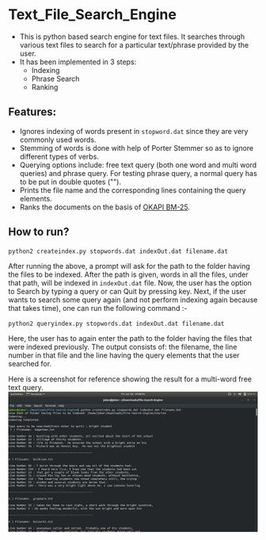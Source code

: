 # Text_File_Search_Engine

- This is python based search engine for text files. It searches through various text files to search for a particular text/phrase provided by the user.
- It has been implemented in 3 steps:
  - Indexing
  - Phrase Search
  - Ranking
 
## Features:
-  Ignores indexing of words present in ```stopword.dat``` since they are very commonly used words.
- Stemming of words is done with help of Porter Stemmer so as to ignore different types of verbs.
- Querying options include: free text query (both one word and multi word queries) and phrase query. For testing phrase query, a normal query has to be put in double quotes ("<query>").
- Prints the file name and the corresponding lines containing the query elements.
- Ranks the documents on the basis of [OKAPI BM-25](https://en.wikipedia.org/wiki/Okapi_BM25).

## How to run?
```
python2 createindex.py stopwords.dat indexOut.dat filename.dat
```
After running the above, a prompt will ask for the path to the folder having the files to be indexed.
After the path is given, words in all the files, under that path, will be indexed in ```indexOut.dat``` file.
Now, the user has the option to Search by typing a query or can Quit by pressing <Enter> key.
Next, if the user wants to search some query again (and not perform indexing again because that takes time), one can run the following command :-

```
python2 queryindex.py stopwords.dat indexOut.dat filename.dat
```
Here, the user has to again enter the path to the folder having the files that were indexed previously.
The output consists of: the filename, the line number in that file and the line having the query elements that the user searched for.

Here is a screenshot for reference showing the result for a multi-word free text query.
![Search_Engine](search_engine.png)

